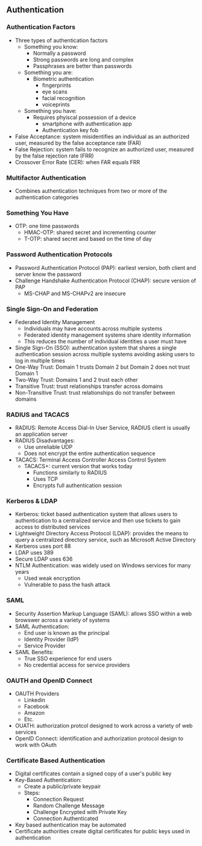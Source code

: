 ## Authentication

### Authentication Factors
* Three types of authentication factors
    * Something you know:
        * Normally a password
        * Strong passwords are long and complex
        * Passphrases are better than passwords
    * Something you are:
        * Biometric authentication
            * fingerprints
            * eye scans
            * facial recognition
            * voiceprints
    * Something you have:
        * Requires phyiscal possession of a device
            * smartphone with authentication app
            * Authentication key fob
* False Acceptance: system misidentifies an individual as an authorized user, measured by the false acceptance rate (FAR)
* False Rejection: system fails to recognize an authorized user, measured by the false rejection rate (FRR)
* Crossover Error Rate (CER): when FAR equals FRR

### Multifactor Authentication
* Combines authentication techniques from two or more of the authentication categories

### Something You Have
* OTP: one time passwords
    * HMAC-OTP: shared secret and incrementing counter
    * T-OTP: shared secret and based on the time of day
    
### Password Authentication Protocols
* Password Authentication Protocol (PAP): earliest version, both client and server know the password
* Challenge Handshake Authentication Protocol (CHAP): secure version of PAP
    * MS-CHAP and MS-CHAPv2 are insecure
    
### Single Sign-On and Federation
* Federated Identity Management
    * Individuals may have accounts across multiple systems
    * Federated identity management systems share identity information
    * This reduces the number of individual identities a user must have
* Single Sign-On (SSO): authentication system that shares a single authentication session across multiple systems avoiding asking users to log in multiple times
* One-Way Trust: Domain 1 trusts Domain 2 but Domain 2 does not trust Domain 1
* Two-Way Trust: Domains 1 and 2 trust each other
* Transitive Trust: trust relationships transfer across domains
* Non-Transitive Trust: trust relationships do not transfer between domains

### RADIUS and TACACS
* RADIUS: Remote Access Dial-In User Service, RADIUS client is usually an application server
* RADIUS Disadvantages:
    * Use unreliable UDP
    * Does not encrypt the entire authentication sequence
* TACACS: Terminal Access Controller Access Control System
    * TACACS+: current version that works today
        * Functions similarly to RADIUS
        * Uses TCP
        * Encrypts full authentication session
        
### Kerberos & LDAP
* Kerberos: ticket based authentication system that allows users to authentication to a centralized service and then use tickets to gain access to distributed services
* Lightweight Directory Access Protocol (LDAP): provides the means to query a centralized directory service, such as Microsoft Active Directory
* Kerberos uses port 88
* LDAP uses 389
* Secure LDAP uses 636
* NTLM Authentication: was widely used on Windows services for many years
    * Used weak encryption
    * Vulnerable to pass the hash attack

### SAML
* Security Assertion Markup Language (SAML): allows SSO within a web browswer across a variety of systems
* SAML Authentication:
    * End user is known as the principal
    * Identity Provider (IdP)
    * Service Provider
* SAML Benefits:
    * True SSO experience for end users
    * No credential access for service providers

### OAUTH and OpenID Connect
* OAUTH Providers
    * Linkedin
    * Facebook
    * Amazon
    * Etc.
* OUATH: authorization protcol designed to work across a variety of web services
* OpenID Connect: identification and authorization protocol design to work with OAuth

### Certificate Based Authentication
* Digital certificates contain a signed copy of a user's public key
* Key-Based Authentication:
    * Create a public/private keypair
    * Steps:
        * Connection Request
        * Random Challenge Message
        * Challenge Encrypted with Private Key
        * Connection Authenticated
* Key based authentication may be automated
* Certificate authorities create digital certificates for public keys used in authentication
